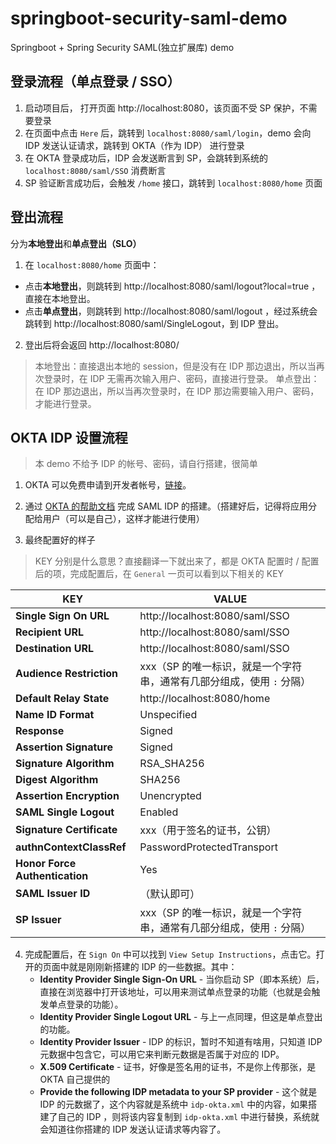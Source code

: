 # springboot-security-saml-demo
Springboot + Spring Security SAML(独立扩展库) demo

## 登录流程（单点登录 / SSO）

1. 启动项目后， 打开页面 http://localhost:8080，该页面不受 SP 保护，不需要登录
2. 在页面中点击 `Here` 后，跳转到 `localhost:8080/saml/login`，demo 会向 IDP 发送认证请求，跳转到 OKTA（作为 IDP） 进行登录
3. 在 OKTA 登录成功后，IDP 会发送断言到 SP，会跳转到系统的 `localhost:8080/saml/SSO` 消费断言
4. SP 验证断言成功后，会触发 `/home` 接口，跳转到 `localhost:8080/home` 页面

## 登出流程

分为**本地登出**和**单点登出（SLO）**

1. 在 `localhost:8080/home` 页面中：
- 点击**本地登出**，则跳转到 http://localhost:8080/saml/logout?local=true ，直接在本地登出。
- 点击**单点登出**，则跳转到 http://localhost:8080/saml/logout ，经过系统会跳转到 http://localhost:8080/saml/SingleLogout，到 IDP 登出。
2. 登出后将会返回 http://localhost:8080/

> 本地登出：直接退出本地的 session，但是没有在 IDP 那边退出，所以当再次登录时，在 IDP 无需再次输入用户、密码，直接进行登录。
> 单点登出：在 IDP 那边退出，所以当再次登录时，在 IDP 那边需要输入用户、密码，才能进行登录。

## OKTA IDP 设置流程

> 本 demo 不给予 IDP 的帐号、密码，请自行搭建，很简单

1. OKTA 可以免费申请到开发者帐号，[链接](https://developer.okta.com/)。
2. 通过 [OKTA 的帮助文档](https://help.okta.com/en/prod/Content/Topics/Apps/Apps_App_Integration_Wizard_SAML.htm?cshid=ext_Apps_App_Integration_Wizard-saml) 完成 SAML IDP 的搭建。（搭建好后，记得将应用分配给用户（可以是自己），这样才能进行使用）

3. 最终配置好的样子

> KEY 分别是什么意思？直接翻译一下就出来了，都是 OKTA 配置时 / 配置后的项，完成配置后，在 `General` 一页可以看到以下相关的 KEY

| KEY                            | VALUE                                                        |
| ------------------------------ | ------------------------------------------------------------ |
| **Single Sign On URL**         | http://localhost:8080/saml/SSO                               |
| **Recipient URL**              | http://localhost:8080/saml/SSO                               |
| **Destination URL**            | http://localhost:8080/saml/SSO                               |
| **Audience Restriction**       | xxx（SP 的唯一标识，就是一个字符串，通常有几部分组成，使用 `:` 分隔） |
| **Default Relay State**        | http://localhost:8080/home                                   |
| **Name ID Format**             | Unspecified                                                  |
| **Response**                   | Signed                                                       |
| **Assertion Signature**        | Signed                                                       |
| **Signature Algorithm**        | RSA_SHA256                                                   |
| **Digest Algorithm**           | SHA256                                                       |
| **Assertion Encryption**       | Unencrypted                                                  |
| **SAML Single Logout**         | Enabled                                                      |
| **Signature Certificate**      | xxx（用于签名的证书，公钥）                                  |
| **authnContextClassRef**       | PasswordProtectedTransport                                   |
| **Honor Force Authentication** | Yes                                                          |
| **SAML Issuer ID**             | （默认即可）                                                 |
| **SP Issuer**                  | xxx（SP 的唯一标识，就是一个字符串，通常有几部分组成，使用 `:` 分隔） |

4. 完成配置后，在 `Sign On` 中可以找到 `View Setup Instructions`，点击它。打开的页面中就是刚刚新搭建的 IDP 的一些数据。其中：
   - **Identity Provider Single Sign-On URL** - 当你启动 SP（即本系统）后，直接在浏览器中打开该地址，可以用来测试单点登录的功能（也就是会触发单点登录的功能）。
   - **Identity Provider Single Logout URL** - 与上一点同理，但这是单点登出的功能。
   - **Identity Provider Issuer** - IDP 的标识，暂时不知道有啥用，只知道 IDP 元数据中包含它，可以用它来判断元数据是否属于对应的 IDP。
   - **X.509 Certificate** - 证书，好像是签名用的证书，不是你上传那张，是 OKTA 自己提供的
   - **Provide the following IDP metadata to your SP provider** - 这个就是 IDP 的元数据了，这个内容就是系统中 `idp-okta.xml` 中的内容，如果搭建了自己的 IDP ，则将该内容复制到 `idp-okta.xml` 中进行替换，系统就会知道往你搭建的 IDP 发送认证请求等内容了。
